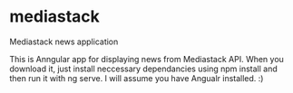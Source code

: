 # mediastack
Mediastack news application

This is Anngular app for displaying news from Mediastack API. When you download it, just install neccessary dependancies using npm install and then run it with ng serve. I will assume you have Angualr installed. :)
